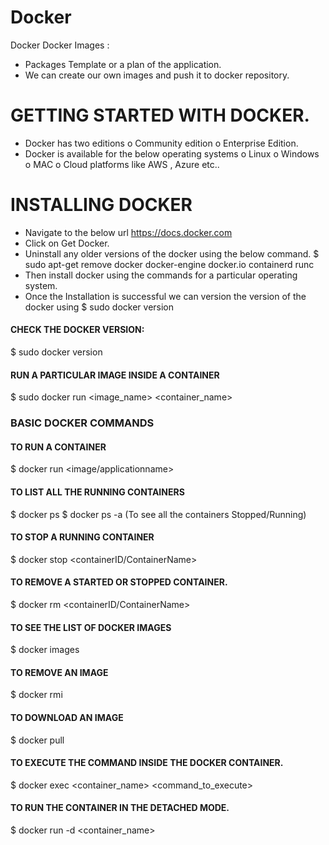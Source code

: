 # Docker
Docker
Docker Images : 
-	Packages Template or a plan of the application. 
-	We can create our own images and push it to docker repository. 

# GETTING STARTED WITH DOCKER. 
-	Docker has two editions
o	Community edition
o	Enterprise Edition. 
-	Docker is available for the below operating systems 
o	Linux
o	Windows
o	MAC
o	Cloud platforms like AWS , Azure etc..

# INSTALLING DOCKER
-	Navigate to the below url 
https://docs.docker.com
-	Click on Get Docker. 
-	Uninstall any older versions of the docker using the below command. 
$ sudo apt-get remove docker docker-engine docker.io containerd runc
-	Then install docker using the commands for a particular operating system. 
-	Once the Installation is successful we can version the version of the docker using 
$ sudo docker version


#### CHECK THE DOCKER VERSION:
$ sudo docker version

#### RUN A PARTICULAR IMAGE INSIDE A CONTAINER
$ sudo docker run <image_name> <container_name>

### BASIC DOCKER COMMANDS
#### TO RUN A CONTAINER
$ docker run <image/applicationname>

#### TO LIST ALL THE RUNNING CONTAINERS
$ docker ps
$ docker ps -a (To see all the containers Stopped/Running)

#### TO STOP A RUNNING CONTAINER
$ docker stop <containerID/ContainerName>

#### TO REMOVE A STARTED OR STOPPED CONTAINER.  
$ docker rm <containerID/ContainerName>

#### TO SEE THE LIST OF DOCKER IMAGES
$ docker images

#### TO REMOVE AN IMAGE
$ docker rmi <imagename>

#### TO DOWNLOAD AN IMAGE
$ docker pull <imagename>

#### TO EXECUTE THE COMMAND INSIDE THE DOCKER CONTAINER. 
$ docker exec <container_name> <command_to_execute>

#### TO RUN THE CONTAINER IN THE DETACHED MODE. 
$ docker run -d <container_name>
